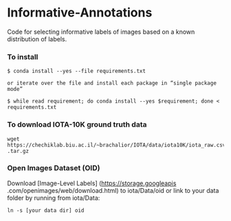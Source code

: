 

# Informative-Annotations

Code for selecting informative labels of images based on a known distribution of labels.

### To install   
```
$ conda install --yes --file requirements.txt

or iterate over the file and install each package in “single package mode”

$ while read requirement; do conda install --yes $requirement; done < 
requirements.txt

```

### To download IOTA-10K ground truth data 
```
wget https://chechiklab.biu.ac.il/~brachalior/IOTA/data/iota10K/iota_raw.csv
.tar.gz

```
### Open Images Dataset (OID)
Download [Image-Level Labels] (https://storage.googleapis
.com/openimages/web/download.html) to iota/Data/oid 
or 
link to your data folder by running from iota/Data:
```
ln -s [your data dir] oid

``` 
